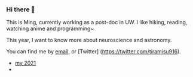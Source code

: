 ### Hi there 👋

<!--
**mingwhy/mingwhy** is a ✨ _special_ ✨ repository because its `README.md` (this file) appears on your GitHub profile.
- 🔭 I’m currently working on as a post-doc in UW
- 🌱 I’m ...
-->
This is Ming, currently working as a post-doc in UW.
I like hiking, reading, watching anime and programming~

This year, I want to know more about neuroscience and astronomy.

You can find me by [email](yangming.sysu@gmail.com), or [Twitter]
(https://twitter.com/tiramisu916).

- [my 2021](https://github.com/mingwhy/2021)
-

